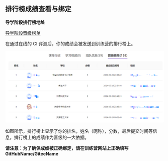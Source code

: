 ## 排行榜成绩查看与绑定

**导学阶段排行榜地址**

[导学阶段晋级榜单](https://opencamp.cn/EulixOS/camp/202401/stage/0?tab=rank)

在通过在线的 CI 评测后，你的成绩会被发送到训练营的排行榜上。

![](resource/ch1/5.png)

如图所示，排行榜上显示了你的排名，姓名（昵称），分数，最后提交时间等信息，排行榜上的成绩作为晋级的一大依据。

**请注意：为了确保成绩被正确绑定，请在训练营网站上正确填写 GitHubName/GiteeName**

